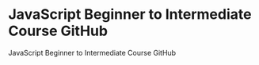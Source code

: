 # JavaScript Beginner to Intermediate Course GitHub
 JavaScript Beginner to Intermediate Course GitHub
